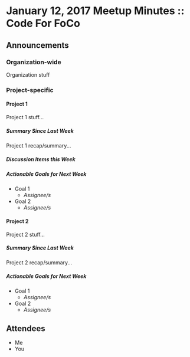 # January 12, 2017 Meetup Minutes :: Code For FoCo

## Announcements
### Organization-wide
Organization stuff

### Project-specific

#### Project 1
Project 1 stuff...
##### Summary Since Last Week
Project 1 recap/summary...
##### Discussion Items this Week
##### Actionable Goals for Next Week
- Goal 1
  - *Assignee/s*
- Goal 2
  - *Assignee/s*
  
#### Project 2
Project 2 stuff...
##### Summary Since Last Week
Project 2 recap/summary...
##### Actionable Goals for Next Week
- Goal 1
  - *Assignee/s*
- Goal 2
  - *Assignee/s*
  
## Attendees
- Me
- You

